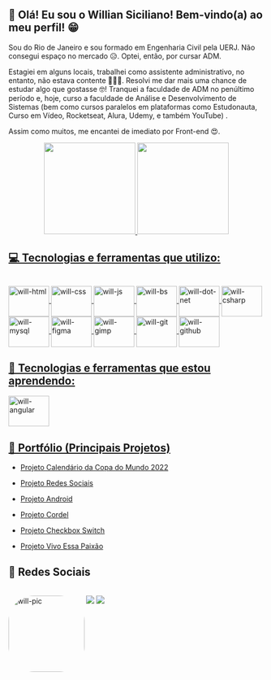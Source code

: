## 👋 Olá!  Eu sou o Willian Siciliano! Bem-vindo(a) ao meu perfil! 😁

Sou do Rio de Janeiro e sou formado em Engenharia Civil pela UERJ. Não consegui espaço no mercado 😥. Optei, então, por cursar ADM.

Estagiei em alguns locais, trabalhei como assistente administrativo, no entanto, não estava contente 🤷🏾‍♂️. Resolvi me dar mais uma chance de estudar algo que gostasse 🤓! Tranquei a faculdade de ADM no penúltimo período e, hoje, curso a faculdade de Análise e Desenvolvimento de Sistemas (bem como cursos paralelos em plataformas como Estudonauta, Curso em Vídeo, Rocketseat, Alura, Udemy, e também YouTube) . 

Assim como muitos, me encantei de imediato por Front-end 😍.

<div align="center">
  <a href="https://github.com/willsiciliano">
  <img height="180em" src="https://github-readme-stats.vercel.app/api?username=williansiciliano&show_icons=true&theme=dracula&include_all_commits=true&count_private=true"/>
  <img height="180em" src="https://github-readme-stats.vercel.app/api/top-langs/?username=williansiciliano&layout=compact&langs_count=7&theme=dracula"/>
</div>
  
  ## 💻 Tecnologias e ferramentas que utilizo: 
  <div style="display: inline_block"><br>
  <img align="center" alt="will-html" height="60" width="80" src="https://cdn.jsdelivr.net/gh/devicons/devicon/icons/html5/html5-original-wordmark.svg">
  <img align="center" alt="will-css" height="60" width="80" src="https://cdn.jsdelivr.net/gh/devicons/devicon/icons/css3/css3-original-wordmark.svg">
  <img  align="center" alt="will-js" height="60" width="80" src="https://cdn.jsdelivr.net/gh/devicons/devicon/icons/javascript/javascript-plain.svg" />
  <img align="center" alt="will-bs" height="60" width="80" src="https://cdn.jsdelivr.net/gh/devicons/devicon/icons/bootstrap/bootstrap-original.svg" />
  <img align="center" alt="will-dot-net" height="60" width="80" src="https://cdn.jsdelivr.net/gh/devicons/devicon@latest/icons/dot-net/dot-net-original-wordmark.svg" />
  <img align="center" alt="will-csharp" height="60" width="80" src="https://cdn.jsdelivr.net/gh/devicons/devicon/icons/csharp/csharp-original.svg">
  <img align="center" alt="will-mysql" height="60" width="80" src="https://cdn.jsdelivr.net/gh/devicons/devicon/icons/mysql/mysql-original-wordmark.svg" />
  <img align="center" alt="will-figma" height="60" width="80" src="https://cdn.jsdelivr.net/gh/devicons/devicon/icons/figma/figma-original.svg" />
  <img align="center" alt="will-gimp" height="60" width="80" src="https://cdn.jsdelivr.net/gh/devicons/devicon/icons/gimp/gimp-original-wordmark.svg">  
  <img align="center" alt="will-git" height="60" width="80" src="https://cdn.jsdelivr.net/gh/devicons/devicon/icons/git/git-original-wordmark.svg">
  <img align="center" alt="will-github" height="60" width="80" src="https://cdn.jsdelivr.net/gh/devicons/devicon/icons/github/github-original-wordmark.svg">
            
        
  ## 📖 Tecnologias e ferramentas que estou aprendendo:
  <img align="center" alt="will-angular" height="60" width="80" src="https://cdn.jsdelivr.net/gh/devicons/devicon@latest/icons/react/react-original-wordmark.svg" />          
          

  ## 📂 Portfólio (Principais Projetos)
    
  - <a href="https://williansiciliano.github.io/projeto-calendario-copa-2022/">Projeto Calendário da Copa do Mundo 2022</a>  
  
  - <a href="https://williansiciliano.github.io/projeto-social/">Projeto Redes Sociais</a>
  
  - <a href="https://williansiciliano.github.io/projeto-android/">Projeto Android</a>
  
  - <a href="https://williansiciliano.github.io/projeto-cordel/">Projeto Cordel</a>
    
  - <a href="https://williansiciliano.github.io/projeto-checkbox-switch/">Projeto Checkbox Switch</a>
    
  - <a href="https://williansiciliano.github.io/projeto-vivo_essa_paixao/">Projeto Vivo Essa Paixão</a>
  
  
  ## 🤝 Redes Sociais
    
  <div style="display: inline_block"><br> 
  <img align="left" alt="will-pic" height="150" style="border-radius:50px;" src="https://github.com/williansiciliano/williansiciliano/assets/110183858/28a6aeb0-0908-432b-bfcb-497db38abf9c">
  <a href="https://www.instagram.com/williansiciliano/" target="_blank"><img src="https://img.shields.io/badge/-Instagram-%23E4405F?style=for-the-badge&logo=instagram&logoColor=white" target="_blank"></a>
  <a href="https://www.linkedin.com/in/willian-siciliano/" target="_blank"><img src="https://img.shields.io/badge/-LinkedIn-%230077B5?style=for-the-badge&logo=linkedin&logoColor=white" target="_blank"></a>
    

  

  
    
  </div>
  
  
  
  
